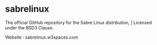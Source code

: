 # sabrelinux
The official GitHub repository for the Sabre Linux distribution,  | Licensed under the BSD3 Clause.

Website : sabrelinux.w3spaces.com
